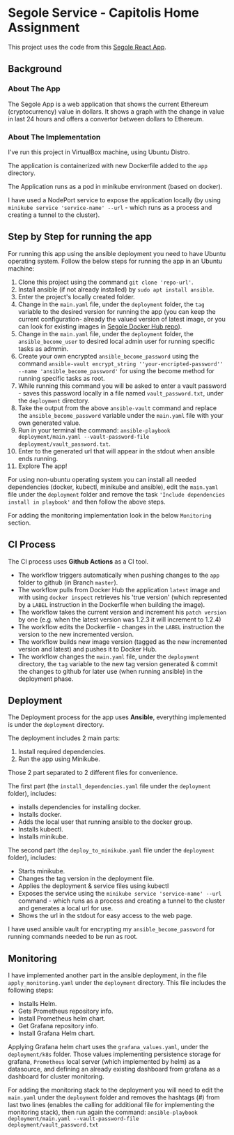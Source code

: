 # Segole Service - Capitolis Home Assignment

This project uses the code from this [Segole React App](https://github.com/LiorZinger123/Segole).

## Background

### About The App
The Segole App is a web application that shows the current Ethereum (cryptocurrency) value in dollars.
It shows a graph with the change in value in last 24 hours and offers a convertor between dollars to Ethereum.

### About The Implementation
I've run this project in VirtualBox machine, using Ubuntu Distro.

The application is containerized with new Dockerfile added to the `app` directory.

The Application runs as a pod in minikube environment (based on docker).

I have used a NodePort service to expose the application locally 
(by using `minikube service 'service-name' --url` - which runs as a process and creating a tunnel to the cluster).

## Step by Step for running the app

For running this app using the ansible deployment you need to have Ubuntu operating system.
Follow the below steps for running the app in an Ubuntu machine:

1. Clone this project using the command `git clone 'repo-url'`.
2. Install ansible (if not already installed) by `sudo apt install ansible`.
3. Enter the project's locally created folder.
4. Change in the `main.yaml` file, under the `deployment` folder, the `tag` variable to the desired version for running the app
   (you can keep the current configuration- already the valued version of latest image, or you can look for existing images in [Segole Docker Hub repo](https://hub.docker.com/repository/docker/maayanassraf/segole/general)). 
5. Change in the `main.yaml` file, under the `deployment` folder, the `ansible_become_user` to desired local admin user for running specific tasks as admmin.
6. Create your own encrypted `ansible_become_password` using the command `ansible-vault encrypt_string ''your-encripted-password'' --name 'ansible_become_password'`
for using the become method for running specific tasks as root. 
7. While running this command you will be asked to enter a vault password - saves this password locally in a file named
`vault_password.txt`, under the `deployment` directory. 
8. Take the output from the above `ansible-vault` command and replace the `ansible_become_password` variable 
under the `main.yaml` file with your own generated value. 
9. Run in your terminal the command: `ansible-playbook deployment/main.yaml --vault-password-file deployment/vault_password.txt`. 
10. Enter to the generated url that will appear in the stdout when ansible ends running. 
11. Explore The app!

For using non-ubuntu operating system you can install all needed dependencies (docker, kubectl, minikube and ansible), 
edit the `main.yaml` file under the `deployment` folder and remove the task `'Include dependencies install in playbook'`
and then follow the above steps.

For adding the monitoring implementation look in the below `Monitoring` section.

## CI Process

The CI process uses **Github Actions** as a CI tool.

- The workflow triggers automatically when pushing changes to the `app` folder to github (in Branch `master`).
- The workflow pulls from Docker Hub the application `latest` image and with using `docker inspect` 
retrieves his 'true version' (which represented by a `LABEL` instruction in the Dockerfile when building the image).
- The workflow takes the current version and increment his `patch version` by one 
(e.g. when the latest version was 1.2.3 it will increment to 1.2.4) 
- The workflow edits the Dockerfile - changes in the `LABEL` instruction the version to the new incremented version.
- The workflow builds new image version (tagged as the new incremented version and latest) and pushes it to Docker Hub.
- The workflow changes the `main.yaml` file, under the `deployment` directory, the `tag` variable to the new tag version generated 
& commit the changes to github for later use (when running ansible) in the deployment phase.

## Deployment

The Deployment process for the app uses **Ansible**, everything implemented is under the `deployment` directory.

The deployment includes 2 main parts: 
1. Install required dependencies.
2. Run the app using Minikube.

Those 2 part separated to 2 different files for convenience.

The first part (the `install_dependencies.yaml` file under the `deployment` folder), 
includes:

- installs dependencies for installing docker. 
- Installs docker. 
- Adds the local user that running ansible to the docker group.
- Installs kubectl.
- Installs minikube.

The second part (the `deploy_to_minikube.yaml` file under the `deployment` folder), includes:

- Starts minikube. 
- Changes the tag version in the deployment file.
- Applies the deployment & service files using kubectl 
- Exposes the service using the `minikube service 'service-name' --url` command - which runs as a process and creating a tunnel 
to the cluster and generates a local url for use.
- Shows the url in the stdout for easy access to the web page.

I have used ansible vault for encrypting my `ansible_become_password` for running commands needed to be run as root.

## Monitoring

I have implemented another part in the ansible deployment, in the file `apply_monitoring.yaml` under the `deployment` directory.
This file includes the following steps:
- Installs Helm.
- Gets Prometheus repository info.
- Install Prometheus helm chart.
- Get Grafana repository info.
- Install Grafana Helm chart.

Applying Grafana helm chart uses the `grafana_values.yaml`, under the `deployment/k8s` folder.
Those values implementing persistence storage for grafana, `Prometheus` local server (which implemented by helm) as a datasource,
and defining an already existing dashboard from grafana as a dashboard for cluster monitoring.

For adding the monitoring stack to the deployment you will need to edit the `main.yaml` under the `deployment` folder
and removes the hashtags (#) from last two lines (enables the calling for additional file for implementing the monitoring stack), 
then run again the command: `ansible-playbook deployment/main.yaml --vault-password-file deployment/vault_password.txt`
